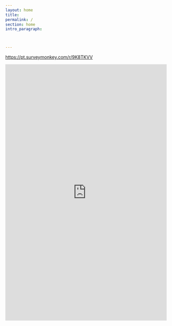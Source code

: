 ```yaml
---
layout: home
title: 
permalink: /
section: home
intro_paragraph: 



---
```

https://pt.surveymonkey.com/r/9K8TKVV
<div><iframe frameborder="0" width="100%" height="800" src="https://pt.surveymonkey.com/r/9K8TKVV"></iframe></div>
